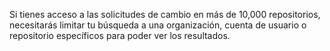 Si tienes acceso a las solicitudes de cambio en más de 10,000 repositorios, necesitarás limitar tu búsqueda a una organización, cuenta de usuario o repositorio específicos para poder ver los resultados.
